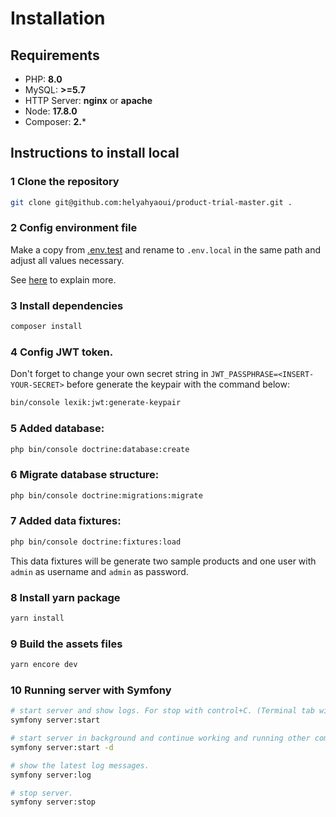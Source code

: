 # Installation

## Requirements

- PHP: **8.0**
- MySQL: **>=5.7**
- HTTP Server: **nginx** or **apache**
- Node: **17.8.0**
- Composer: **2.***

## Instructions to install local

### 1 Clone the repository

```bash
git clone git@github.com:helyahyaoui/product-trial-master.git .
```

### 2 Config environment file

Make a copy from [.env.test](../.env.test) and rename to `.env.local` in the same path and adjust all values necessary.

See [here](https://symfony.com/blog/new-in-symfony-4-2-define-env-vars-per-environment) to explain more.

### 3 Install dependencies

```bash
composer install
```

### 4 Config JWT token.

Don't forget to change your own secret string in `JWT_PASSPHRASE=<INSERT-YOUR-SECRET>` before generate the keypair with the command below:

```bash
bin/console lexik:jwt:generate-keypair
```

### 5 Added database:
```bash
php bin/console doctrine:database:create
```

### 6 Migrate database structure:
```bash
php bin/console doctrine:migrations:migrate
```

### 7 Added data fixtures:
```bash
php bin/console doctrine:fixtures:load
```

This data fixtures will be generate two sample products and one user with `admin` as username and `admin` as password.  

### 8 Install yarn package

```bash
yarn install
```

### 9 Build the assets files
```bash
yarn encore dev
```

### 10 Running server with Symfony

```bash
# start server and show logs. For stop with control+C. (Terminal tab will be unavaible).
symfony server:start
```

```bash
# start server in background and continue working and running other comands
symfony server:start -d
```

```bash
# show the latest log messages.
symfony server:log
```

```bash
# stop server.
symfony server:stop
```
